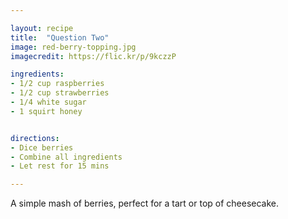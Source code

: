 ```yaml
---

layout: recipe
title:  "Question Two"
image: red-berry-topping.jpg
imagecredit: https://flic.kr/p/9kczzP

ingredients:
- 1/2 cup raspberries
- 1/2 cup strawberries
- 1/4 white sugar
- 1 squirt honey


directions:
- Dice berries
- Combine all ingredients
- Let rest for 15 mins

---
```


A simple mash of berries, perfect for a tart or top of cheesecake.

